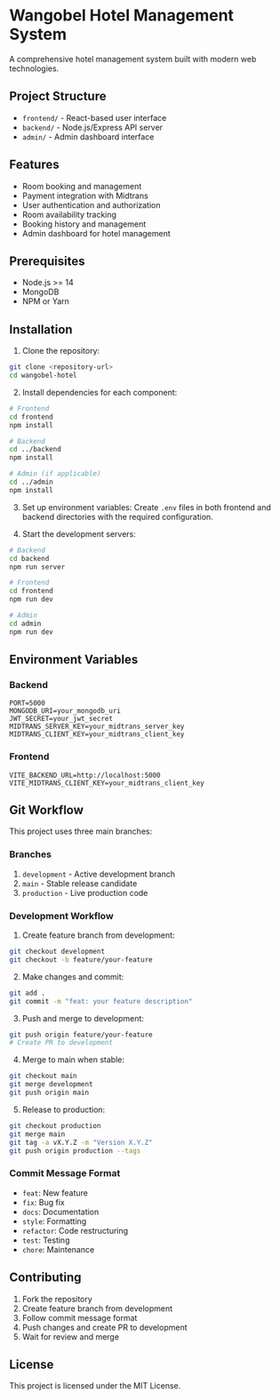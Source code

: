 # Wangobel Hotel Management System

A comprehensive hotel management system built with modern web technologies.

## Project Structure

- `frontend/` - React-based user interface
- `backend/` - Node.js/Express API server
- `admin/` - Admin dashboard interface

## Features

- Room booking and management
- Payment integration with Midtrans
- User authentication and authorization
- Room availability tracking
- Booking history and management
- Admin dashboard for hotel management

## Prerequisites

- Node.js >= 14
- MongoDB
- NPM or Yarn

## Installation

1. Clone the repository:
```bash
git clone <repository-url>
cd wangobel-hotel
```

2. Install dependencies for each component:

```bash
# Frontend
cd frontend
npm install

# Backend
cd ../backend
npm install

# Admin (if applicable)
cd ../admin
npm install
```

3. Set up environment variables:
Create `.env` files in both frontend and backend directories with the required configuration.

4. Start the development servers:

```bash
# Backend
cd backend
npm run server

# Frontend
cd frontend
npm run dev

# Admin
cd admin
npm run dev
```

## Environment Variables

### Backend
```env
PORT=5000
MONGODB_URI=your_mongodb_uri
JWT_SECRET=your_jwt_secret
MIDTRANS_SERVER_KEY=your_midtrans_server_key
MIDTRANS_CLIENT_KEY=your_midtrans_client_key
```

### Frontend
```env
VITE_BACKEND_URL=http://localhost:5000
VITE_MIDTRANS_CLIENT_KEY=your_midtrans_client_key
```

## Git Workflow

This project uses three main branches:

### Branches
1. `development` - Active development branch
2. `main` - Stable release candidate
3. `production` - Live production code

### Development Workflow
1. Create feature branch from development:
```bash
git checkout development
git checkout -b feature/your-feature
```

2. Make changes and commit:
```bash
git add .
git commit -m "feat: your feature description"
```

3. Push and merge to development:
```bash
git push origin feature/your-feature
# Create PR to development
```

4. Merge to main when stable:
```bash
git checkout main
git merge development
git push origin main
```

5. Release to production:
```bash
git checkout production
git merge main
git tag -a vX.Y.Z -m "Version X.Y.Z"
git push origin production --tags
```

### Commit Message Format
- `feat`: New feature
- `fix`: Bug fix
- `docs`: Documentation
- `style`: Formatting
- `refactor`: Code restructuring
- `test`: Testing
- `chore`: Maintenance

## Contributing

1. Fork the repository
2. Create feature branch from development
3. Follow commit message format
4. Push changes and create PR to development
5. Wait for review and merge

## License

This project is licensed under the MIT License.
